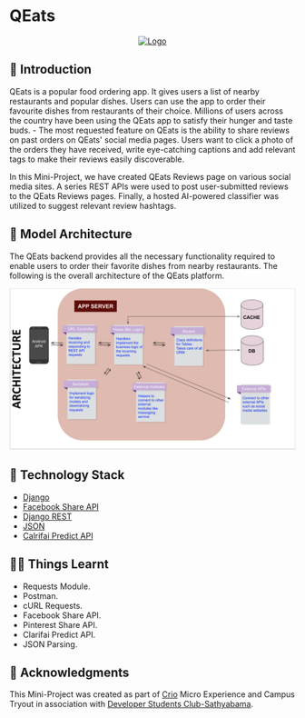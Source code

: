 # QEats

<p align="center">
  <a href="https://github.com/HarshCasper/QEats">
    <img src="https://www.crio.do/welcome/assets/Pedagogy1.png" alt="Logo" width="150" height="150">
  </a>

## 📌 Introduction

QEats is a popular food ordering app. It gives users a list of nearby restaurants and popular dishes. Users can use the app to order their favourite dishes from restaurants of their choice. Millions of users across the country have been using the QEats app to satisfy their hunger and taste buds.  - The most requested feature on QEats is the ability to share reviews on past orders on QEats' social media pages. Users want to click a photo of the orders they have received, write eye-catching captions and add relevant tags to make their reviews easily discoverable. 

In this Mini-Project, we have created QEats Reviews page on various social media sites. A series REST APIs were used to post user-submitted reviews to the QEats Reviews pages. Finally, a hosted AI-powered classifier was utilized to suggest relevant review hashtags.

## 🎯 Model Architecture

The QEats backend provides all the necessary functionality required to enable users to order their favorite dishes from nearby restaurants. The following is the overall architecture of the QEats platform.

![image](https://github.com/HarshCasper/QEats/blob/master/model_architecture.png)

## 🏁 Technology Stack

* [Django](https://www.djangoproject.com/)
* [Facebook Share API](https://developers.facebook.com/docs/sharing/web/)
* [Django REST](https://www.django-rest-framework.org/)
* [JSON](https://www.json.org/)
* [Calrifai Predict API](https://docs.clarifai.com/api-guide/predict)

## 🏃‍♂️ Things Learnt

* Requests Module.
* Postman.
* cURL Requests.
* Facebook Share API.
* Pinterest Share API.
* Clarifai Predict API.
* JSON Parsing.

## 📜 Acknowledgments 

This Mini-Project was created as part of [Crio](https://crio.do) Micro Experience and Campus Tryout in association with [Developer Students Club-Sathyabama](https://sites.google.com/view/sathyabamacodingclub).

